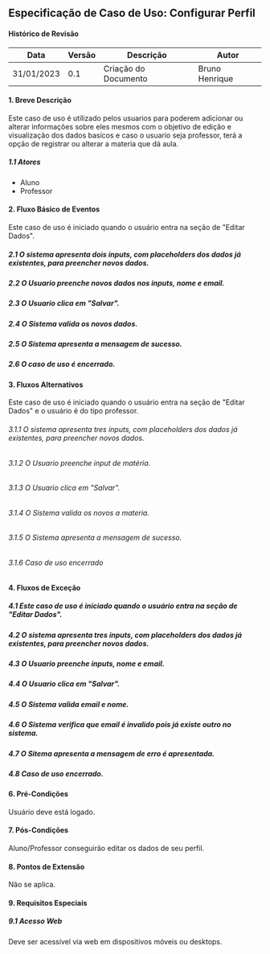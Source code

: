 ## Especificação de Caso de Uso: Configurar Perfil

#### Histórico de Revisão

| Data       | Versão | Descrição                          | Autor       |
| ---------- | ------ | ---------------------------------- | ----------- |
| 31/01/2023 | 0.1    | Criação do Documento               | Bruno Henrique |


#### **1. Breve Descrição**

Este caso de uso é utilizado pelos usuarios para poderem adicionar ou alterar informações sobre eles mesmos com o objetivo de edição e visualização dos dados basícos e caso o usuario seja professor, terá a opção de registrar ou alterar a materia que dá aula.

##### **1.1 Atores**

- Aluno
- Professor

#### **2. Fluxo Básico de Eventos**

Este caso de uso é iniciado quando o usuário entra na seção de "Editar Dados".

##### 2.1 O sistema apresenta dois inputs, com placeholders dos dados já existentes, para preencher novos dados.

##### 2.2 O Usuario preenche novos dados nos inputs, nome e email.

##### 2.3 O Usuario clica em "Salvar".

##### 2.4 O Sistema valida os novos dados.

##### 2.5 O Sistema apresenta a mensagem de sucesso.

##### 2.6 O caso de uso é encerrado.

#### **3. Fluxos Alternativos**

Este caso de uso é iniciado quando o usuário entra na seção de "Editar Dados" e o usuário é do tipo professor.

###### 3.1.1 O sistema apresenta tres inputs, com placeholders dos dados já existentes, para preencher novos dados.

###### 3.1.2 O Usuario preenche input de matéria.

###### 3.1.3 O Usuario clica em "Salvar".

###### 3.1.4 O Sistema valida os novos a materia.

###### 3.1.5 O Sistema apresenta a mensagem de sucesso.

###### 3.1.6 Caso de uso encerrado

#### **4. Fluxos de Exceção**

##### 4.1 Este caso de uso é iniciado quando o usuário entra na seção de "Editar Dados".

##### 4.2 O sistema apresenta tres inputs, com placeholders dos dados já existentes, para preencher novos dados.

##### 4.3 O Usuario preenche inputs, nome e email.

##### 4.4 O Usuario clica em "Salvar".

##### 4.5 O Sistema valida email e nome.

##### 4.6 O Sistema verifica que email é invalido pois já existe outro no sistema.

##### 4.7 O Sitema apresenta a mensagem de erro é apresentada.

##### 4.8 Caso de uso encerrado.

#### **6. Pré-Condições**

Usuário deve está logado.

#### **7. Pós-Condições**

Aluno/Professor conseguirão editar os dados de seu perfil.

#### **8. Pontos de Extensão**

Não se aplica.

#### **9. Requisitos Especiais**

##### 9.1 Acesso Web

Deve ser acessível via web em dispositivos móveis ou desktops.
